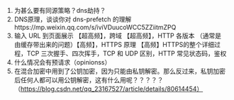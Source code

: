 1. 为甚么要有同源策略？dns劫持？
2. DNS原理，谈谈你对 dns-prefetch 的理解https://mp.weixin.qq.com/s/iviVDuucoWCC5ZZiitmZPQ
3. 输入 URL 到页面展示 【超高频】，跨域 【超高频】，HTTP 各版本 （通常是由缓存带出来的问题）【高频】，HTTPS 原理 【高频】HTTPS的整个详细过程，TCP 三次握手、四次挥手，TCP 和 UDP 区别，HTTP 常见状态码，鉴权
4. 什么情况会有预请求（opinionss）
5. 在混合加密中用到了公钥加密，因为只能由私钥解密。那么反过来，私钥加密后任何人都可以用公钥解密，这有什么用呢？？？？？（https://blog.csdn.net/qq_23167527/article/details/80614454）